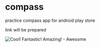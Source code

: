 # compass
practice compass app for android play store

link will be prepared

![Cool! Fantastic! Amazing! - Awesome](https://user-images.githubusercontent.com/18083080/159160850-af35d5db-ddaa-4dcd-9c1e-5639c034e1eb.png)
